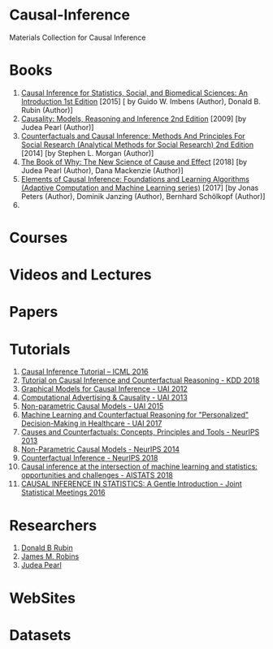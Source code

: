 # Causal-Inference
Materials Collection for Causal Inference

# Books
1. [Causal Inference for Statistics, Social, and Biomedical Sciences: An Introduction 1st Edition](https://www.amazon.com/Causal-Inference-Statistics-Biomedical-Sciences/dp/0521885884) [2015] [
by Guido W. Imbens  (Author), Donald B. Rubin (Author)]
2. [Causality: Models, Reasoning and Inference 2nd Edition](https://www.amazon.com/Causality-Reasoning-Inference-Judea-Pearl/dp/052189560X/ref=pd_sim_14_1/146-6250875-4093860?_encoding=UTF8&pd_rd_i=052189560X&pd_rd_r=c8a5bc5a-81b1-11e9-a9ce-814cf5dd9e62&pd_rd_w=hdvEs&pd_rd_wg=N3Z6d&pf_rd_p=90485860-83e9-4fd9-b838-b28a9b7fda30&pf_rd_r=2S91TWE96Q38BBCGBEQ9&psc=1&refRID=2S91TWE96Q38BBCGBEQ9) [2009]  [by Judea Pearl  (Author)]
3. [Counterfactuals and Causal Inference: Methods And Principles For Social Research (Analytical Methods for Social Research) 2nd Edition](https://www.amazon.com/Counterfactuals-Causal-Inference-Principles-Analytical/dp/1107694167/ref=sr_1_fkmr2_1?keywords=Counterfactuals+and+Causal+Inference_+Models+and+Principles+for+Social+Research&qid=1559093828&s=books&sr=1-1-fkmr2) [2014]  [by Stephen L. Morgan  (Author)]
4. [The Book of Why: The New Science of Cause and Effect](https://www.amazon.com/Book-Why-Science-Cause-Effect/dp/046509760X/ref=tmm_hrd_swatch_0?_encoding=UTF8&qid=1559093918&sr=1-1) [2018]  [by Judea Pearl  (Author), Dana Mackenzie  (Author)]
5. [Elements of Causal Inference: Foundations and Learning Algorithms (Adaptive Computation and Machine Learning series)](https://www.amazon.com/Elements-Causal-Inference-Foundations-Computation/dp/0262037319/ref=sr_1_1?crid=2D8LRK5ZJWKHB&keywords=elements+of+causal+inference&qid=1559094070&s=books&sprefix=elements+of+causal%2Cstripbooks-intl-ship%2C319&sr=1-1) [2017]  [by Jonas Peters  (Author), Dominik Janzing (Author), Bernhard Schölkopf (Author)]
6.  
 
 
 
 
# Courses

# Videos and Lectures


# Papers



# Tutorials
1. [Causal Inference Tutorial – ICML 2016](https://shalit.net.technion.ac.il/research/causal-inference-tutorial-icml-2016/)
2. [Tutorial on Causal Inference and Counterfactual Reasoning - KDD 2018](https://causalinference.gitlab.io/kdd-tutorial/)
3. [Graphical Models for Causal Inference - UAI 2012](https://ftp.cs.ucla.edu/pub/stat_ser/uai12-mohan-pearl.pdf)
4. [Computational Advertising & Causality - UAI 2013](http://auai.org/uai2013/prints/tutorial_leon.pdf)
5. [Non-parametric Causal Models - UAI 2015](http://auai.org/uai2015/tutorialsDetails.shtml#tutorial_4)
6. [Machine Learning and Counterfactual Reasoning for "Personalized" Decision-Making in Healthcare - UAI 2017](http://auai.org/uai2017/tutorials.php)
7. [Causes and Counterfactuals: Concepts, Principles and Tools - NeurIPS 2013](https://www.microsoft.com/en-us/research/video/tutorial-session-b-causes-and-counterfactuals-concepts-principles-and-tools/?from=http%3A%2F%2Fresearch.microsoft.com%2Fapps%2Fvideo%2Fdefault.aspx%3Fid%3D206977)
8. [Non-Parametric Causal Models - NeurIPS 2014](https://www.microsoft.com/en-us/research/video/tutorial-non-parametric-causal-models/?from=http%3A%2F%2Fresearch.microsoft.com%2Fapps%2Fvideo%2F%3Fid%3D238938)
9. [Counterfactual Inference - NeurIPS 2018](https://nips.cc/Conferences/2018/Schedule?showEvent=10982)
10. [Causal inference at the intersection of machine learning and statistics: opportunities and challenges - AISTATS 2018](https://www.aistats.org/aistats2018/jeniffer_hill.html)
11. [CAUSAL INFERENCE IN STATISTICS: A Gentle Introduction - Joint Statistical Meetings 2016](http://bayes.cs.ucla.edu/jsm-august2016-bw.pdf)


# Researchers
1. [Donald B Rubin](https://scholar.google.com/citations?user=5q4fhUoAAAAJ&hl=en)
2. [James M. Robins](https://scholar.google.com/citations?hl=en&user=RKGsk9cAAAAJ)
3. [Judea Pearl](https://scholar.google.com/citations?hl=en&user=bAipNH8AAAAJ)


# WebSites


# Datasets

